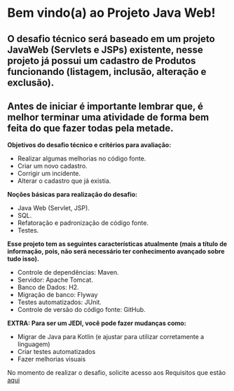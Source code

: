 # **Bem vindo(a) ao Projeto Java Web!**

## O desafio técnico será baseado em um projeto JavaWeb (Servlets e JSPs) existente, nesse projeto já possui um cadastro de Produtos funcionando (listagem, inclusão, alteração e exclusão). 

## Antes de iniciar é importante lembrar que, é melhor terminar uma atividade de forma bem feita do que fazer todas pela metade.

**Objetivos do desafio técnico e critérios para avaliação:**
* Realizar algumas melhorias no código fonte.
* Criar um novo cadastro.
* Corrigir um incidente.
* Alterar o cadastro que já existia.

**Noções básicas para realização do desafio:**
- Java Web (Servlet, JSP).
- SQL.
- Refatoração e padronização de código fonte.
- Testes.

**Esse projeto tem as seguintes características atualmente (mais a título de informação, pois, não será necessário ter conhecimento avançado sobre tudo isso).**
- Controle de dependências: Maven.
- Servidor: Apache Tomcat.
- Banco de Dados: H2.
- Migração de banco: Flyway
- Testes automatizados: JUnit.
- Controle de versão do código fonte: GitHub.

**EXTRA: Para ser um JEDI, você pode fazer mudanças como:**
* Migrar de Java para Kotlin (e ajustar para utilizar corretamente a linguagem)
* Criar testes automatizados
* Fazer melhorias visuais

No momento de realizar o desafio, solicite acesso aos Requisitos que estão [aqui](https://drive.google.com/file/d/1EmkxIQd6gxv5uEJ-lt4LCZIqae2bqNoB/view)


